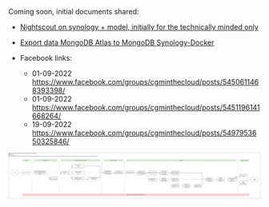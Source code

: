 Coming soon, initial documents shared:

- [Nightscout on synology + model, initially for the technically minded only](https://docs.google.com/document/d/1WWq6f_U2BSs3A_Ij312M5OmXCH-BaIxdC6FY3NenlzY/edit])

- [Export data MongoDB Atlas to MongoDB Synology-Docker](https://docs.google.com/document/d/1dHswtf6j4xmX0cwDUpUPJIAymSqQyaWnwocKpEkkA_A/)

- Facebook links:
  - 01-09-2022 https://www.facebook.com/groups/cgminthecloud/posts/5450611468393398/
  - 01-09-2022 https://www.facebook.com/groups/cgminthecloud/posts/5451196141668264/
  - 19-09-2022 https://www.facebook.com/groups/cgminthecloud/posts/5497953650325846/

![Concept of the visual steps](Self-host-Nightscout-v0.3-drawio.png)
